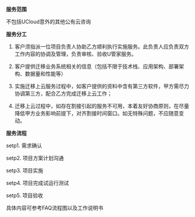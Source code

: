 **服务范围** 

不包括UCloud意外的其他公有云咨询

**服务分工**

1. 客户须指派一位项目负责人协助乙方顺利执行实施服务。此负责人应负责双方工作内容的协调及管理，负责审核、验收U管家服务。

2. 客户提供迁移业务系统相关的信息（包括不限于技术栈、应用架构、部署架构、数据量和性能等）

3. 实施迁移上云服务过程中，如客户提供的资料中含有第三方软件，甲方需尽力协调第三方，配合乙方完成迁移上云工作；

4. 迁移上云过程中，如存在割接引起的服务不可用，本着友好协商原则，在尽量降低甲方业务影响前提下，对齐割接时间窗口。如无特殊问题，不应随意变动。

**服务流程**

setp1. 需求确认

setp2. 项目方案计划沟通

setp3. 项目实施

setp4. 项目完成试运行测试

setp5. 项目验收

具体内容可参考FAQ流程图以及工作说明书